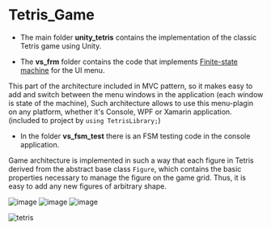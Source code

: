 # Tetris_Game 

- The main folder **unity_tetris** contains the implementation of the classic Tetris game using Unity.

- The **vs_frm** folder contains the code that implements [Finite-state machine](https://en.wikipedia.org/wiki/Finite-state_machine) for the UI menu. 

This part of the architecture included in MVC pattern, so  it makes easy to add and switch between the menu windows in the application (each window is state of the machine),
Such architecture allows to use this menu-plagin on any platform, whether it's Console, WPF or Xamarin application.
(included to project by `using TetrisLibrary;`)

- In the folder **vs_fsm_test** there is an FSM testing code in the console application.
 

Game architecture is implemented in such a way that each figure in Tetris derived from the abstract base class `Figure`,
which contains the basic properties necessary to manage the figure on the game grid. 
Thus, it is easy to add any new figures of arbitrary shape.
 
![image](https://user-images.githubusercontent.com/29926552/46169029-b0b5e000-c2a2-11e8-9379-5e9eff089faa.png)
![image](https://user-images.githubusercontent.com/29926552/46168916-6cc2db00-c2a2-11e8-8e1b-1268f189955a.png)
![image](https://user-images.githubusercontent.com/29926552/46168959-8401c880-c2a2-11e8-84cc-9e214511de4f.png)
 
![tetris](https://user-images.githubusercontent.com/29926552/46170248-e60ffd00-c2a5-11e8-8225-10059eb36ded.gif)

